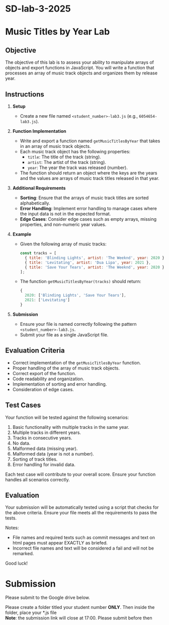 # SD-lab-3-2025

# Music Titles by Year Lab

## Objective
The objective of this lab is to assess your ability to manipulate arrays of objects and export functions in JavaScript. You will write a function that processes an array of music track objects and organizes them by release year.

## Instructions

1. **Setup**
   - Create a new file named `<student_number>-lab3.js` (e.g., `6054654-lab3.js`).

2. **Function Implementation**
   - Write and export a function named `getMusicTitlesByYear` that takes in an array of music track objects.
   - Each music track object has the following properties:
     - `title`: The title of the track (string).
     - `artist`: The artist of the track (string).
     - `year`: The year the track was released (number).
   - The function should return an object where the keys are the years and the values are arrays of music track titles released in that year.

3. **Additional Requirements**
   - **Sorting**: Ensure that the arrays of music track titles are sorted alphabetically.
   - **Error Handling**: Implement error handling to manage cases where the input data is not in the expected format.
   - **Edge Cases**: Consider edge cases such as empty arrays, missing properties, and non-numeric year values.

4. **Example**
   - Given the following array of music tracks:
     ```javascript
     const tracks = [
       { title: 'Blinding Lights', artist: 'The Weeknd', year: 2020 },
       { title: 'Levitating', artist: 'Dua Lipa', year: 2021 },
       { title: 'Save Your Tears', artist: 'The Weeknd', year: 2020 },
     ];
     ```
   - The function `getMusicTitlesByYear(tracks)` should return:
     ```javascript
     {
       2020: ['Blinding Lights', 'Save Your Tears'],
       2021: ['Levitating']
     }
     ```

5. **Submission**
   - Ensure your file is named correctly following the pattern `<student_number>-lab3.js`.
   - Submit your file as a single JavaScript file.

## Evaluation Criteria
- Correct implementation of the `getMusicTitlesByYear` function.
- Proper handling of the array of music track objects.
- Correct export of the function.
- Code readability and organization.
- Implementation of sorting and error handling.
- Consideration of edge cases.

## Test Cases
Your function will be tested against the following scenarios:
1. Basic functionality with multiple tracks in the same year.
2. Multiple tracks in different years.
3. Tracks in consecutive years.
4. No data.
5. Malformed data (missing year).
6. Malformed data (year is not a number).
7. Sorting of track titles.
8. Error handling for invalid data.

Each test case will contribute to your overall score. Ensure your function handles all scenarios correctly.

## Evaluation
Your submission will be automatically tested using a script that checks for the above criteria. Ensure your file meets all the requirements to pass the tests.

Notes:
- File names and required texts such as commit messages and text on html pages must appear EXACTLY as briefed. 
- Incorrect file names and text will be considered a fail and will not be remarked.

Good luck!

# Submission 
Please submit to the Google drive below. 

Please create a folder titled your student number **ONLY**. 
Then inside the folder, place your *.js file  
**Note**: the submission link will close at 17:00. Please submit before then
